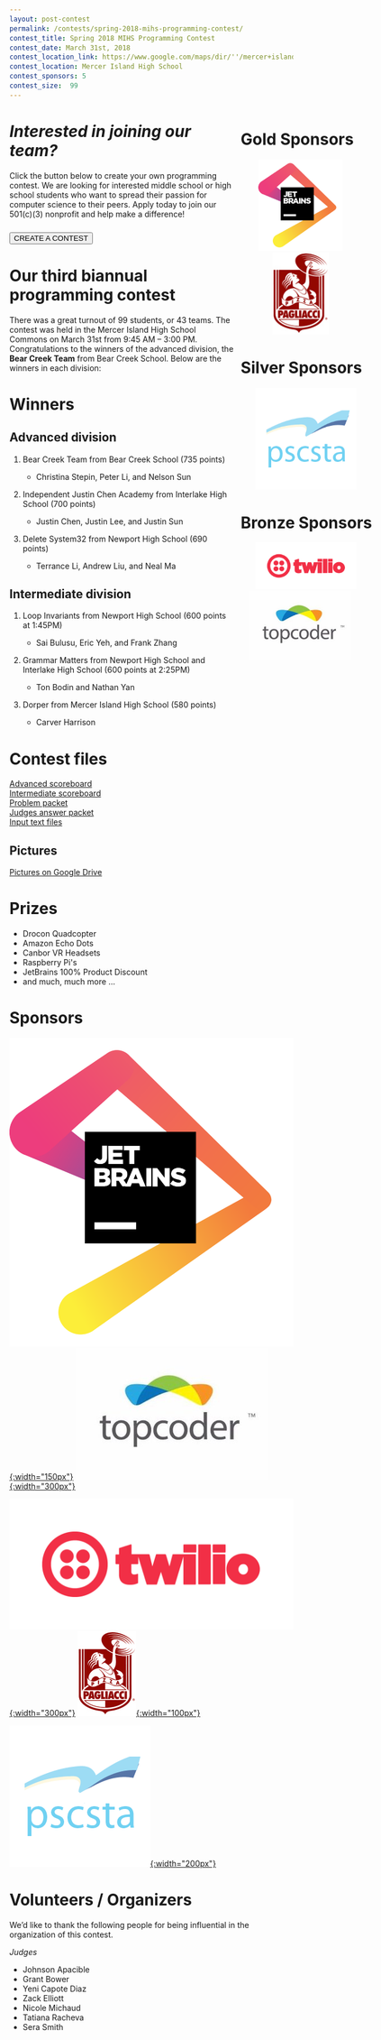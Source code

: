```yaml
---
layout: post-contest
permalink: /contests/spring-2018-mihs-programming-contest/
contest_title: Spring 2018 MIHS Programming Contest
contest_date: March 31st, 2018
contest_location_link: https://www.google.com/maps/dir/''/mercer+island+high+school/data=!4m5!4m4!1m0!1m2!1m1!1s0x54906bdae7961a9d:0x6e6caf34f523feb?sa=X&ved=2ahUKEwievorr45fdAhWEIjQIHTEbCswQ9RcwD3oECAoQEQ
contest_location: Mercer Island High School
contest_sponsors: 5
contest_size:  99
---
```


<div style="float: right; margin-right: -140px; margin-left: 10px; text-align: center;">
  <h1 style="text-align: left;"><b>Gold Sponsors</b></h1>
  <a href="https://jetbrains.com"><img src="/assets/images/sponsor_jetbrains.png" alt="JetBrains" style="width: 150px; margin-right: 20px;"></a> <br> 
  <a href="https://pagliacci.com"><img src="/assets/images/sponsor_pagliacci.jpg" alt="Pagliacci" style="width: 100px; margin-right: 20px;"></a>
  <h1 style="text-align: left"><b>Silver Sponsors</b></h1>
  <a href="http://pscsta.org"><img src="/assets/images/sponsor_pscsta.png" alt="PSCSTA" style="width:180px;"></a>
  <h1 style="text-align: left"><b>Bronze Sponsors</b></h1>
  <a href="https://twilio.com"><img src="/assets/images/sponsor_twilio.png" alt="Twilio" style="width:180px;"></a> <br> 
  <a href="https://topcoder.com"><img src="/assets/images/sponsor_topcoder.png" alt="Topcoder" style="width: 180px; margin-right: 20px;"></a>
</div>

# _Interested in joining our team?_

Click the button below to create your own programming contest. We are looking for interested middle school or high school students who want to spread their passion for computer science to their peers. Apply today to join our 501(c)(3) nonprofit and help make a difference!

<a href = "/contests/create"><button class = "contests-header-section-button" style="margin-top:10px">CREATE A CONTEST</button></a>

# Our third biannual programming contest

There was a great turnout of 99 students, or 43 teams. The contest was held in the Mercer Island High School Commons on March 31st from 9:45 AM – 3:00 PM. Congratulations to the winners of the advanced division, the **Bear Creek Team** from Bear Creek School. Below are the winners in each division:

# Winners

## Advanced division

1. Bear Creek Team from Bear Creek School (735 points)

    - Christina Stepin, Peter Li, and Nelson Sun
2. Independent Justin Chen Academy from Interlake High School (700 points)

    - Justin Chen, Justin Lee, and Justin Sun
3. Delete System32 from Newport High School (690 points)

    - Terrance Li, Andrew Liu, and Neal Ma

## Intermediate division

1. Loop Invariants from Newport High School (600 points at 1:45PM)

    - Sai Bulusu, Eric Yeh, and Frank Zhang
2. Grammar Matters from Newport High School and Interlake High School (600 points at 2:25PM)

    - Ton Bodin and Nathan Yan
3. Dorper from Mercer Island High School (580 points)

    - Carver Harrison

# Contest files

[Advanced scoreboard](/assets/docs/spring_2018_mihs/advanced_scoreboard.pdf)  
[Intermediate scoreboard](/assets/docs/spring_2018_mihs/intermediate_scoreboard.pdf)  
[Problem packet](/assets/docs/spring_2018_mihs/problem_set.pdf)  
[Judges answer packet](/assets/docs/spring_2018_mihs/judges_data.pdf)  
[Input text files](/assets/docs/spring_2018_mihs/inputs:outputs.zip)

## Pictures

[Pictures on Google Drive](https://drive.google.com/open?id=1Ep1Sir6RpCket1obA31HkLMc-SP4SPjn)

# Prizes

- Drocon Quadcopter
- Amazon Echo Dots
- Canbor VR Headsets
- Raspberry Pi's
- JetBrains 100% Product Discount
- and much, much more ...

# Sponsors

[![JetBrains](/assets/images/sponsor_jetbrains.png){:width="150px"}](https://jetbrains.com)
[![Topcoder](/assets/images/sponsor_topcoder.png){:width="300px"}](https://www.topcoder.com/)

[![Twilio](/assets/images/sponsor_twilio.png){:width="300px"}](https://twilio.com)
[![Pagliacci Pizza](/assets/images/sponsor_pagliacci.jpg){:width="100px"}](https://www.pagliacci.com/)

[![PSCSTA](/assets/images/sponsor_pscsta.png){:width="200px"}](http://pscsta.org)

# Volunteers / Organizers

We’d like to thank the following people for being influential in the organization of this contest.

_Judges_

- Johnson Apacible
- Grant Bower
- Yeni Capote Diaz
- Zack Elliott
- Nicole Michaud
- Tatiana Racheva
- Sera Smith